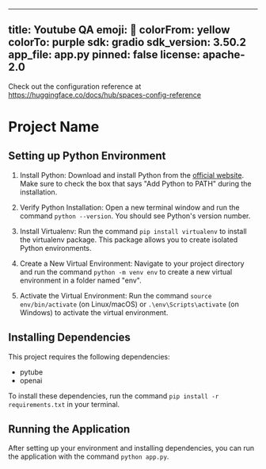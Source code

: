
---
title: Youtube QA
emoji: 🐨
colorFrom: yellow
colorTo: purple
sdk: gradio
sdk_version: 3.50.2
app_file: app.py
pinned: false
license: apache-2.0
---

Check out the configuration reference at https://huggingface.co/docs/hub/spaces-config-reference

# Project Name

## Setting up Python Environment

1. Install Python: Download and install Python from the [official website](https://www.python.org/downloads/). Make sure to check the box that says "Add Python to PATH" during the installation.

2. Verify Python Installation: Open a new terminal window and run the command `python --version`. You should see Python's version number.

3. Install Virtualenv: Run the command `pip install virtualenv` to install the virtualenv package. This package allows you to create isolated Python environments.

4. Create a New Virtual Environment: Navigate to your project directory and run the command `python -m venv env` to create a new virtual environment in a folder named "env".

5. Activate the Virtual Environment: Run the command `source env/bin/activate` (on Linux/macOS) or `.\env\Scripts\activate` (on Windows) to activate the virtual environment.

## Installing Dependencies

This project requires the following dependencies:

- pytube
- openai

To install these dependencies, run the command `pip install -r requirements.txt` in your terminal.

## Running the Application

After setting up your environment and installing dependencies, you can run the application with the command `python app.py`.
